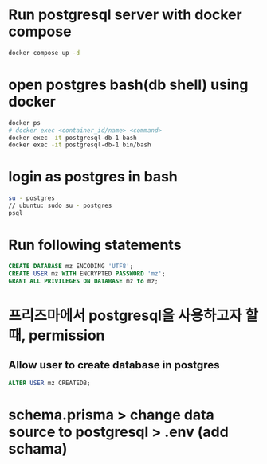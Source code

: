 # Run postgresql server with docker compose

```bash
docker compose up -d
```

# open postgres bash(db shell) using docker

```bash
docker ps
# docker exec <container_id/name> <command>
docker exec -it postgresql-db-1 bash
docker exec -it postgresql-db-1 bin/bash
```

# login as postgres in bash

```bash
su - postgres
// ubuntu: sudo su - postgres
psql

```

# Run following statements

```sql
CREATE DATABASE mz ENCODING 'UTF8';
CREATE USER mz WITH ENCRYPTED PASSWORD 'mz';
GRANT ALL PRIVILEGES ON DATABASE mz to mz;
```

# 프리즈마에서 postgresql을 사용하고자 할 때, permission

## Allow user to create database in postgres

```sql
ALTER USER mz CREATEDB;
```

# schema.prisma > change data source to postgresql > .env (add schama)
